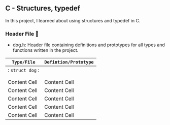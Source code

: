 ## C - Structures, typedef

In this project, I learned about using structures and typedef in C.

### Header File 📁

* [dog.h](https://github.com/KimberlyPeters/alx-low_level_programming/blob/master/0x0E-structures_typedef/dog.h): Header file containing definitions and prototypes for all types and functions written in the project.


| ```Type/File```  | ```Defintion/Prototype``` |
| ------------- | ------------- |
|: ```struct dog``` : || - ```char *name```   |
|		    || - ```float age```	   |
|		    || - ```char *owner```  |
| Content Cell  | Content Cell  |
| Content Cell  | Content Cell  |
| Content Cell  | Content Cell  |
| Content Cell  | Content Cell  |
| Content Cell  | Content Cell  |
